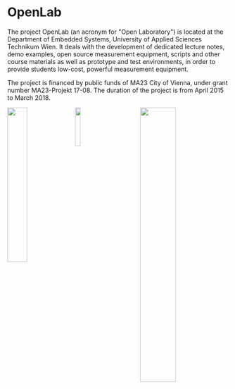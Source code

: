 # OpenLab
The project OpenLab (an acronym for "Open Laboratory") is located at the Department of Embedded Systems, University of Applied Sciences Technikum Wien. It deals with the development of dedicated lecture notes, demo examples, open source measurement equipment, scripts and other course materials as well as prototype and test environments, in order to provide students low-cost, powerful measurement equipment.


The project is financed by public funds of MA23 City of Vienna, under grant number MA23-Projekt 17-08. The duration of the project is from April 2015 to March 2018.

<img align="left" src="https://cloud.githubusercontent.com/assets/12392273/10660752/9e62c33c-78a9-11e5-99e4-1c8496072f4e.png" width="30%"></img>
<img align="center" src="https://cloud.githubusercontent.com/assets/12392273/10660755/a289f0d4-78a9-11e5-8018-f33b4d4bf737.jpg" width="15%"></img>
<img align="right" src="https://cloud.githubusercontent.com/assets/12392273/10660919/c3a2cbfa-78aa-11e5-857d-9eed36c3ac3f.png" width="40%"></img>
